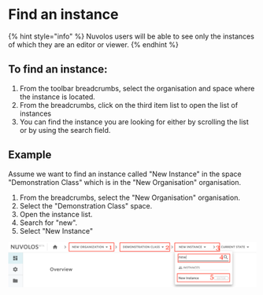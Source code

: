 # Find an instance

{% hint style="info" %}
Nuvolos users will be able to see only the instances of which they are an editor or viewer.
{% endhint %}

## To find an instance:

1. From the toolbar breadcrumbs, select the organisation and space where the instance is located.
2. From the breadcrumbs, click on the third item list to open the list of instances
3. You can find the instance you are looking for either by scrolling the list or by using the search field.

## Example

Assume we want to find an instance called "New Instance" in the space "Demonstration Class" which is in the "New Organisation" organisation.&#x20;

1. From the breadcrumbs, select the "New Organisation" organisation.&#x20;
2. Select the "Demonstration Class" space.
3. Open the instance list.
4. Search for "new".
5. Select "New Instance"

![](<../../.gitbook/assets/Screen Shot 2020-03-23 at 9.50.29 AM.png>)

&#x20;





